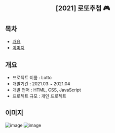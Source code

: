 <div align="center">
  <h2>[2021] 로또추첨 🎮</h2>
</div>

## 목차
- [개요](#개요)
- [이미지](#이미지)

## 개요
- 프로젝트 이름 : Lotto
- 개발기간 : 2021.03 ~ 2021.04
- 개발 언어 : HTML, CSS, JavaScript
- 프로젝트 규모 : 개인 프로젝트

## 이미지
![image](https://github.com/tubus1130/ToyProject_Lotto/assets/50819376/53d707ba-a513-4783-876d-865b87bdf28c)
![image](https://github.com/tubus1130/ToyProject_Lotto/assets/50819376/589be8c7-7c41-4f3d-a232-30de74019c0b)
